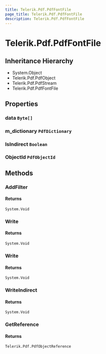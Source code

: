```yaml
---
title: Telerik.Pdf.PdfFontFile
page_title: Telerik.Pdf.PdfFontFile
description: Telerik.Pdf.PdfFontFile
---
```


# Telerik.Pdf.PdfFontFile

## Inheritance Hierarchy

* System.Object
* Telerik.Pdf.PdfObject
* Telerik.Pdf.PdfStream
* Telerik.Pdf.PdfFontFile

## Properties

###  data `Byte[]`

###  m_dictionary `PdfDictionary`

###  IsIndirect `Boolean`

###  ObjectId `PdfObjectId`

## Methods

###  AddFilter

#### Returns

`System.Void` 

###  Write

#### Returns

`System.Void` 

###  Write

#### Returns

`System.Void` 

###  WriteIndirect

#### Returns

`System.Void` 

###  GetReference

#### Returns

`Telerik.Pdf.PdfObjectReference` 

